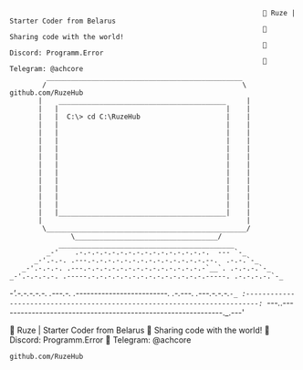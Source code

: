                                                                   🚀 Ruze | Starter Coder from Belarus
                                                                  🔗 Sharing code with the world!
                                                                  📢 Discord: Programm.Error
                                                                  📩 Telegram: @achcore
             ________________________________________________
            /                                                \      github.com/RuzeHub
           |    _________________________________________     |
           |   |                                         |    |
           |   |  C:\> cd C:\RuzeHub                     |    |
           |   |                                         |    |
           |   |                                         |    |
           |   |                                         |    |
           |   |                                         |    |
           |   |                                         |    |
           |   |                                         |    |
           |   |                                         |    |
           |   |                                         |    |
           |   |                                         |    |
           |   |                                         |    |
           |   |                                         |    |
           |   |_________________________________________|    |
           |                                                  |
            \_________________________________________________/
                   \___________________________________/
                ___________________________________________
             _-'    .-.-.-.-.-.-.-.-.-.-.-.-.-.-.-.-.  --- `-_
          _-'.-.-. .---.-.-.-.-.-.-.-.-.-.-.-.-.-.-.--.  .-.-.`-_
       _-'.-.-.-. .---.-.-.-.-.-.-.-.-.-.-.-.-.-.-.-`__`. .-.-.-.`-_
    _-'.-.-.-.-. .-----.-.-.-.-.-.-.-.-.-.-.-.-.-.-.-----. .-.-.-.-.`-_
 _-'.-.-.-.-.-. .---.-. .-------------------------. .-.---. .---.-.-.-.`-_
:-------------------------------------------------------------------------:
`---._.-------------------------------------------------------------._.---'

🚀 Ruze | Starter Coder from Belarus
🔗 Sharing code with the world!
📢 Discord: Programm.Error
📩 Telegram: @achcore

    github.com/RuzeHub


